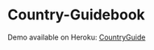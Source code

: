 # Country-Guidebook



Demo available on Heroku:
[CountryGuide](https://country-guidebook.herokuapp.com/ )

